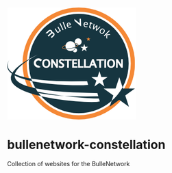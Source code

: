![logo](docs/BN-constellation.png)

# bullenetwork-constellation
Collection of websites for the BulleNetwork
